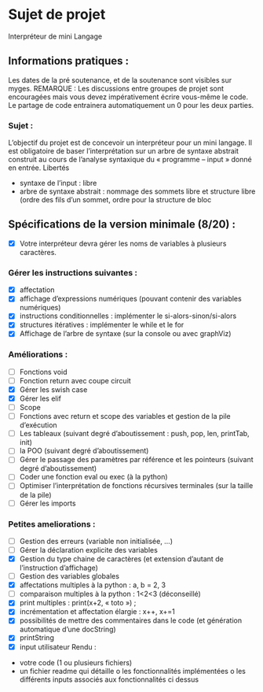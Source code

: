 # Sujet de projet

Interpréteur de mini Langage

## Informations pratiques :

  Les dates de la pré soutenance, et de la soutenance sont visibles sur myges.
  REMARQUE : Les discussions entre groupes de projet sont encouragées mais vous devez
  impérativement écrire vous-même le code. Le partage de code entrainera automatiquement un 0
  pour les deux parties.

### Sujet :

  L’objectif du projet est de concevoir un interpréteur pour un mini langage. Il est obligatoire de baser
  l’interprétation sur un arbre de syntaxe abstrait construit au cours de l’analyse syntaxique du
  « programme – input » donné en entrée.
  Libertés

- syntaxe de l’input : libre
- arbre de syntaxe abstrait : nommage des sommets libre et structure libre (ordre des fils d’un
  sommet, ordre pour la structure de bloc

## Spécifications de la version minimale (8/20) :

* [X] Votre interpréteur devra gérer les noms de variables à plusieurs caractères.

### Gérer les instructions suivantes :

* [X] affectation
* [X] affichage d’expressions numériques (pouvant contenir des variables numériques)
* [X] instructions conditionnelles : implémenter le si-alors-sinon/si-alors
* [X] structures itératives : implémenter le while et le for
* [X] Affichage de l’arbre de syntaxe (sur la console ou avec graphViz)

### Améliorations :

* [ ] Fonctions void
* [ ] Fonction return avec coupe circuit
* [X] Gérer les swish case
* [X] Gérer les elif
* [ ] Scope
* [ ] Fonctions avec return et scope des variables et gestion de la pile d’exécution
* [ ] Les tableaux (suivant degré d’aboutissement : push, pop, len, printTab, init)
* [ ] la POO (suivant degré d’aboutissement)
* [ ] Gérer le passage des paramètres par référence et les pointeurs (suivant degré
  d’aboutissement)
* [ ] Coder une fonction eval ou exec (à la python)
* [ ] Optimiser l’interprétation de fonctions récursives terminales (sur la taille de la pile)
* [ ] Gérer les imports

### Petites ameliorations :

* [ ] Gestion des erreurs (variable non initialisée, …)
* [ ] Gérer la déclaration explicite des variables
* [X] Gestion du type chaine de caractères (et extension d’autant de l’instruction d’affichage)
* [ ] Gestion des variables globales
* [X] affectations multiples à la python : a, b = 2, 3
* [ ] comparaison multiples à la python : 1<2<3 (déconseillé)
* [X] print multiples : print(x+2, « toto ») ;
* [X] incrémentation et affectation élargie : x++, x+=1
* [X] possibilités de mettre des commentaires dans le code (et génération automatique d’une docString)
* [X] printString
* [X] input utilisateur
  Rendu :

- votre code (1 ou plusieurs fichiers)
- un fichier readme qui détaille
  o les fonctionnalités implémentées
  o les différents inputs associés aux fonctionnalités ci dessus
